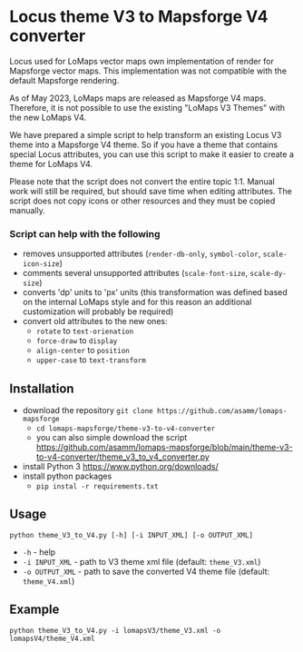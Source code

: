 # Locus theme V3 to Mapsforge V4 converter

Locus used for LoMaps vector maps own implementation of render for Mapsforge vector maps.
This implementation was not compatible with the default Mapsforge rendering. 

As of May 2023, LoMaps maps are released as Mapsforge V4 maps.  
Therefore, it is not possible to use the existing "LoMaps V3 Themes" with the new LoMaps V4.

We have prepared a simple script to help transform an existing Locus V3 theme into a Mapsforge V4 
theme. So if you have a theme that contains special Locus attributes, you can use this script
to make it easier to create a theme for LoMaps V4.

Please note that the script does not convert the entire topic 1:1. 
Manual work will still be required, but should save time when editing attributes. 
The script does not copy icons or other resources and they must be copied manually.


### Script can help with the following

- removes unsupported attributes (`render-db-only`, `symbol-color`, `scale-icon-size`)
- comments several unsupported attributes (`scale-font-size`, `scale-dy-size`)
- converts 'dp' units to 'px' units (this transformation was defined based on the internal LoMaps style 
  and for this reason an additional customization will probably be required) 
- convert old attributes to the new ones:
  - `rotate` to `text-orienation`
  - `force-draw` to `display`
  - `align-center` to `position`
  - `upper-case` to `text-transform`

## Installation
- download the repository `git clone https://github.com/asamm/lomaps-mapsforge`
  - `cd lomaps-mapsforge/theme-v3-to-v4-converter`
  - you can also simple download the script https://github.com/asamm/lomaps-mapsforge/blob/main/theme-v3-to-v4-converter/theme_v3_to_v4_converter.py
- install Python 3 https://www.python.org/downloads/
- install python packages
    - ```pip instal -r requirements.txt```

## Usage

`python theme_V3_to_V4.py [-h] [-i INPUT_XML] [-o OUTPUT_XML]`


- `-h` - help
- `-i INPUT_XML` - path to V3 theme xml file (default: `theme_V3.xml`)
- `-o OUTPUT_XML` - path to save the converted V4 theme file (default: `theme_V4.xml`)

## Example

`python theme_V3_to_V4.py -i lomapsV3/theme_V3.xml -o lomapsV4/theme_V4.xml`


